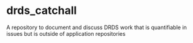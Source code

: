 # drds_catchall
A repository to document and discuss DRDS work that is quantifiable in issues but is outside of application repositories
